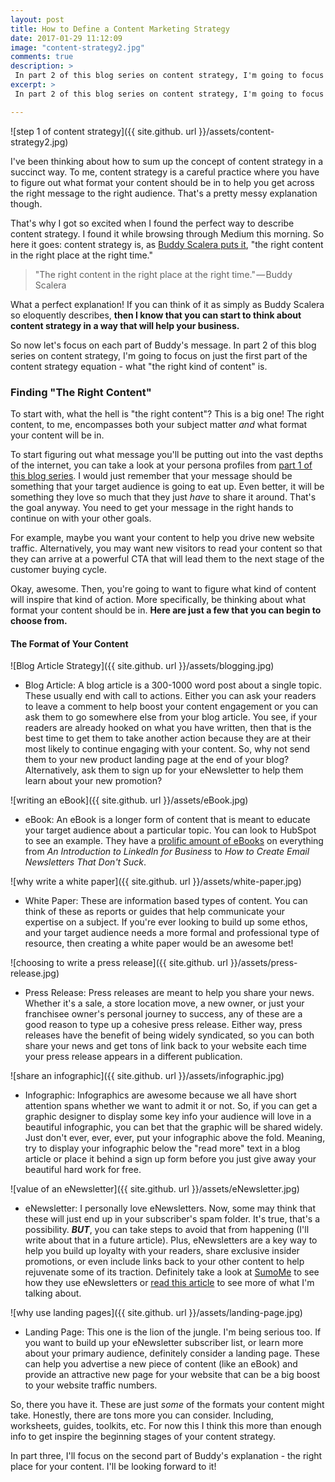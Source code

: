 ```yaml
---
layout: post
title: How to Define a Content Marketing Strategy
date: 2017-01-29 11:12:09
image: "content-strategy2.jpg"
comments: true
description: >
 In part 2 of this blog series on content strategy, I'm going to focus on just the first part of the content strategy equation - what "the right kind of content" is.
excerpt: >
 In part 2 of this blog series on content strategy, I'm going to focus on just the first part of the content strategy equation - what "the right kind of content" is.

---
```


![step 1 of content strategy]({{ site.github. url }}/assets/content-strategy2.jpg)

I've been thinking about how to sum up the concept of content strategy in a succinct way. To me, content strategy is a careful practice where you have to figure out what format your content should be in to help you get across the right message to the right audience. That's a pretty messy explanation though.

That's why I got so excited when I found the perfect way to describe content strategy. I found it while browsing through Medium this morning. So here it goes: content strategy is, as [Buddy Scalera puts it](https://medium.com/antics-in-semantics/content-strategy-in-their-words-689487ade149#.iku4ysae1), "the right content in the right place at the right time."

> "The right content in the right place at the right time." — Buddy Scalera

What a perfect explanation! If you can think of it as simply as Buddy Scalera so eloquently describes, **then I know that you can start to think about content strategy in a way that will help your business.**

So now let's focus on each part of Buddy's message. In part 2 of this blog series on content strategy, I'm going to focus on just the first part of the content strategy equation - what "the right kind of content" is.

### Finding "The Right Content"
To start with, what the hell is "the right content"? This is a big one! The right content, to me, encompasses both your subject matter *and* what format your content will be in.

To start figuring out what message you'll be putting out into the vast depths of the internet, you can take a look at your persona profiles from [part 1 of this blog series](https://ktagilbert.github.io/katalog//2017/01/26/content-marketing-strategy-part1.html). I would just remember that your message should be something that your target audience is going to eat up. Even better, it will be something they love so much that they just *have* to share it around. That's the goal anyway. You need to get your message in the right hands to continue on with your other goals.

For example, maybe you want your content to help you drive new website traffic. Alternatively, you may want new visitors to read your content so that they can arrive at a powerful CTA that will lead them to the next stage of the customer buying cycle.

Okay, awesome. Then, you're going to want to figure what kind of content will inspire that kind of action. More specifically, be thinking about what format your content should be in. **Here are just a few that you can begin to choose from.**

#### The Format of Your Content

![Blog Article Strategy]({{ site.github. url }}/assets/blogging.jpg)

- Blog Article: A blog article is a 300-1000 word post about a single topic. These usually end with call to actions. Either you can ask your readers to leave a comment to help boost your content engagement or you can ask them to go somewhere else from your blog article. You see, if your readers are already hooked on what you have written, then that is the best time to get them to take another action because they are at their most likely to continue engaging with your content. So, why not send them to your new product landing page at the end of your blog? Alternatively, ask them to sign up for your eNewsletter to help them learn about your new promotion?

![writing an eBook]({{ site.github. url }}/assets/eBook.jpg)

- eBook: An eBook is a longer form of content that is meant to educate your target audience about a particular topic. You can look to HubSpot to see an example. They have a [prolific amount of eBooks](https://library.hubspot.com/ebook) on everything from  *An Introduction to LinkedIn for Business* to *How to Create Email Newsletters That Don't Suck*.

![why write a white paper]({{ site.github. url }}/assets/white-paper.jpg)

- White Paper: These are information based types of content. You can think of these as reports or guides that help communicate your expertise on a subject. If you're ever looking to build up some ethos, and your target audience needs a more formal and professional type of resource, then creating a white paper would be an awesome bet!

![choosing to write a press release]({{ site.github. url }}/assets/press-release.jpg)

- Press Release: Press releases are meant to help you share your news. Whether it's a sale, a store location move, a new owner, or just your franchisee owner's personal journey to success, any of these are a good reason to type up a cohesive press release. Either way, press releases have the benefit of being widely syndicated, so you can both share your news and get tons of link back to your website each time your press release appears in a different publication.

![share an infographic]({{ site.github. url }}/assets/infographic.jpg)

- Infographic: Infographics are awesome because we all have short attention spans whether we want to admit it or not. So, if you can get a graphic designer to display some key info your audience will love in a beautiful infographic, you can bet that the graphic will be shared widely. Just don't ever, ever, ever, put your infographic above the fold. Meaning, try to display your infographic below the "read more" text in a blog article or place it behind a sign up form before you just give away your beautiful hard work for free.

![value of an eNewsletter]({{ site.github. url }}/assets/eNewsletter.jpg)
- eNewsletter: I personally love eNewsletters. Now, some may think that these will just end up in your subscriber's spam folder. It's true, that's a possibility. ***BUT***, you can take steps to avoid that from happening (I'll write about that in a future article). Plus, eNewsletters are a key way to help you build up loyalty with your readers, share exclusive insider promotions, or even include links back to your other content to help rejuvenate some of its traction. Definitely take a look at [SumoMe](https://sumome.com/) to see how they use eNewsletters or [read this article](https://blog.hubspot.com/marketing/lead-nurturing-email-examples#sm.0001fkt4aa1682fkvsvj5homahm9h) to see more of what I'm talking about.

![why use landing pages]({{ site.github. url }}/assets/landing-page.jpg)

- Landing Page: This one is the lion of the jungle. I'm being serious too. If you want to build up your eNewsletter subscriber list, or learn more about your primary audience, definitely consider a landing page. These can help you advertise a new piece of content (like an eBook) and provide an attractive new page for your website that can be a big boost to your website traffic numbers.


So, there you have it. These are just *some* of the formats your content might take. Honestly, there are tons more you can consider. Including, worksheets, guides, toolkits, etc. For now this I think this more than enough info to get inspire the beginning stages of your content strategy.

In part three, I'll focus on the second part of Buddy's explanation - the right place for your content. I'll be looking forward to it!
